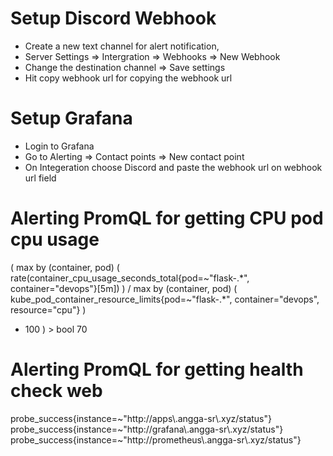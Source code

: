 
# Setup Discord Webhook
- Create a new text channel for alert notification,
- Server Settings => Intergration => Webhooks => New Webhook
- Change the destination channel => Save settings
- Hit copy webhook url for copying the webhook url

# Setup Grafana 
- Login to Grafana
- Go to Alerting => Contact points => New contact point
- On Integeration choose Discord and paste the webhook url on webhook url field

# Alerting PromQL for getting CPU pod cpu usage
(
  max by (container, pod) (
    rate(container_cpu_usage_seconds_total{pod=~"flask-.*", container="devops"}[5m])
  )
  /
  max by (container, pod) (
    kube_pod_container_resource_limits{pod=~"flask-.*", container="devops", resource="cpu"}
  )
  * 100
) > bool 70

# Alerting PromQL for getting health check web
probe_success{instance=~"http://apps\\.angga-sr\\.xyz/status"}
probe_success{instance=~"http://grafana\\.angga-sr\\.xyz/status"}
probe_success{instance=~"http://prometheus\\.angga-sr\\.xyz/status"}